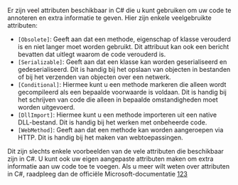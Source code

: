 Er zijn veel attributen beschikbaar in C# die u kunt gebruiken om uw code te annoteren en extra informatie te geven. Hier zijn enkele veelgebruikte attributen:

- `[Obsolete]`: Geeft aan dat een methode, eigenschap of klasse verouderd is en niet langer moet worden gebruikt. Dit attribuut kan ook een bericht bevatten dat uitlegt waarom de code verouderd is.
- `[Serializable]`: Geeft aan dat een klasse kan worden geserialiseerd en gedeserialiseerd. Dit is handig bij het opslaan van objecten in bestanden of bij het verzenden van objecten over een netwerk.
- `[Conditional]`: Hiermee kunt u een methode markeren die alleen wordt gecompileerd als een bepaalde voorwaarde is voldaan. Dit is handig bij het schrijven van code die alleen in bepaalde omstandigheden moet worden uitgevoerd.
- `[DllImport]`: Hiermee kunt u een methode importeren uit een native DLL-bestand. Dit is handig bij het werken met onbeheerde code.
- `[WebMethod]`: Geeft aan dat een methode kan worden aangeroepen via HTTP. Dit is handig bij het maken van webtoepassingen.

Dit zijn slechts enkele voorbeelden van de vele attributen die beschikbaar zijn in C#. U kunt ook uw eigen aangepaste attributen maken om extra informatie aan uw code toe te voegen. Als u meer wilt weten over attributen in C#, raadpleeg dan de officiële Microsoft-documentatie [1](https://learn.microsoft.com/en-us/dotnet/csharp/advanced-topics/reflection-and-attributes/)[2](https://learn.microsoft.com/en-us/dotnet/csharp/language-reference/language-specification/attributes)[3](https://learn.microsoft.com/en-us/dotnet/csharp/advanced-topics/reflection-and-attributes/attribute-tutorial)